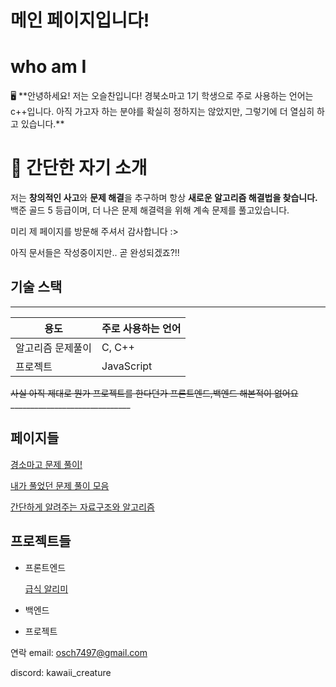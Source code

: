 # 메인 페이지입니다!

# who am I

<aside>
🖥️ **안녕하세요! 저는 오슬찬입니다! 
경북소마고 1기 학생으로 주로 사용하는 언어는 c++입니다. 아직 가고자 하는 분야를 확실히 정하지는 않았지만, 그렇기에 더 열심히 하고 있습니다.**

</aside>

[](https://www.notion.so)

# 🎁 간단한 자기 소개

저는 **창의적인 사고**와 **문제 해결**을 추구하며 항상 **새로운 알고리즘 해결법을 찾습니다.** 백준 골드 5 등급이며, 더 나은 문제 해결력을 위해 계속 문제를 풀고있습니다.

미리 제 페이지를 방문해 주셔서 감사합니다 :>

아직 문서들은 작성중이지만.. 곧 완성되겠죠?!!

## 기술 스택

_____________________________

| 용도 | 주로 사용하는 언어 |
| --- | --- |
| 알고리즘 문제풀이 | C, C++ |
| 프로젝트 | JavaScript |

~~사실 아직 제대로 뭔가 프로젝트를 한다던가 프론트엔드,백엔드 해본적이 없어요~~______________________________

## 페이지들

[경소마고 문제 풀이!](/README/경소마고%20문제%20풀이!.md)

[내가 풀었던 문제 풀이 모음](/README/내가%20풀었던%20문제%20풀이%20모음.md)

[간단하게 알려주는 자료구조와 알고리즘](/README/간단하게%20알려주는%20자료구조와%20알고리즘.md)

## 프로젝트들

- 프론트엔드
    
    [급식 알리미](/README/급식%20알리미.md)
    
- 백엔드
- 프로젝트
    
    

연락
email:     osch7497@gmail.com

discord: kawaii_creature
